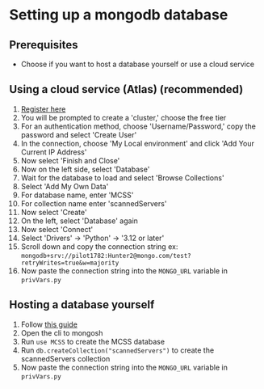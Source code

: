 # Setting up a mongodb database

## Prerequisites

- Choose if you want to host a database yourself or use a cloud service

## Using a cloud service (Atlas) (recommended)

1. [Register here](https://www.mongodb.com/cloud/atlas/register)
2. You will be prompted to create a 'cluster,' choose the free tier
3. For an authentication method, choose 'Username/Password,' copy the password and select 'Create User'
4. In the connection, choose 'My Local environment' and click 'Add Your Current IP Address'
5. Now select 'Finish and Close'
6. Now on the left side, select 'Database'
7. Wait for the database to load and select 'Browse Collections'
8. Select 'Add My Own Data'
9. For database name, enter 'MCSS'
10. For collection name enter 'scannedServers'
11. Now select 'Create'
12. On the left, select 'Database' again
13. Now select 'Connect'
14. Select 'Drivers' -> 'Python' -> '3.12 or later'
15. Scroll down and copy the connection string
    ex: `mongodb+srv://pilot1782:Hunter2@mongo.com/test?retryWrites=true&w=majority`
16. Now paste the connection string into the `MONGO_URL` variable in `privVars.py`

## Hosting a database yourself

1. Follow [this guide](https://www.prisma.io/dataguide/mongodb/setting-up-a-local-mongodb-database)
2. Open the cli to mongosh
3. Run `use MCSS` to create the MCSS database
4. Run `db.createCollection("scannedServers")` to create the scannedServers collection
5. Now paste the connection string into the `MONGO_URL` variable in `privVars.py`
